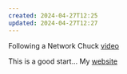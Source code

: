 ```yaml
---
created: 2024-04-27T12:25
updated: 2024-04-27T12:27
---
```






Following a Network Chuck [video](https://www.youtube.com/watch?v=EXfFBEuCAr0)

This is a good start...
My [website](https://jayfirns.github.io/webserver/)



